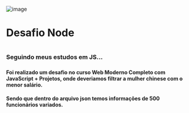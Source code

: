 ![image](https://github.com/dias0pe/DesafioNode/assets/100800760/9769e21a-eaa1-4d8b-8f44-6675b80ffe57)<h1>  Desafio Node <h1>

<h3> Seguindo meus estudos em JS...<h3>
<h4> Foi realizado um desafio no curso Web Moderno Completo com JavaScript + Projetos, onde deveriamos filtrar a mulher chinese com o menor salário.</h4>
<h4> Sendo que dentro do arquivo json temos informações de 500 funcionários variados. </h4>
